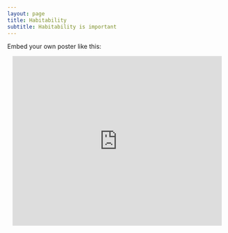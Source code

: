 ```yaml
---
layout: page
title: Habitability
subtitle: Habitability is important
---
```


Embed your own poster like this:

<p align="center"><iframe src="https://docs.google.com/presentation/d/e/2PACX-1vQEzO6Y38p8uJU5rUI_xodFiIqpgSob3CcOMQv6GdzQM5D_nKv92caUnqqCBRK0bQ/embed?start=false&loop=false&delayms=3000" frameborder="0" width="480" height="389" allowfullscreen="true" mozallowfullscreen="true" webkitallowfullscreen="true"></iframe></p>